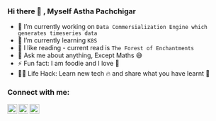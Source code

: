 ### Hi there 👋 , **Myself Astha Pachchigar**

<!--
**astharamwala/astharamwala** is a ✨ _special_ ✨ repository because its `README.md` (this file) appears on your GitHub profile.-->

- 🔭 I’m currently working on `Data Commersialization Engine which generates timeseries data`
- 🌱 I’m currently learning `K8S`
- 👯 I like reading - current read is `The Forest of Enchantments`
- 💬 Ask me about anything, Except Maths :sweat_smile:
- ⚡ Fun fact: I am foodie and I love 🍕
- 💁‍💻 Life Hack: Learn new tech :fire: and share what you have learnt :tada:

### Connect with me:
[<img align="left" alt="astharamwala | Twitter" width="22px" src="https://cdn.jsdelivr.net/npm/simple-icons@v3/icons/twitter.svg" />][twitter]
[<img align="left" alt="astharamwala  | LinkedIn" width="22px" src="https://cdn.jsdelivr.net/npm/simple-icons@v3/icons/linkedin.svg" />][linkedin]
[<img align="left" alt="astharamwala  | Instagram" width="22px" src="https://cdn.jsdelivr.net/npm/simple-icons@v3/icons/instagram.svg" />][instagram]
<br />

[twitter]: https://twitter.com/ARamwala
[instagram]: https://www.instagram.com/astharamwala/
[linkedin]: https://www.linkedin.com/in/astha-ramwala/
